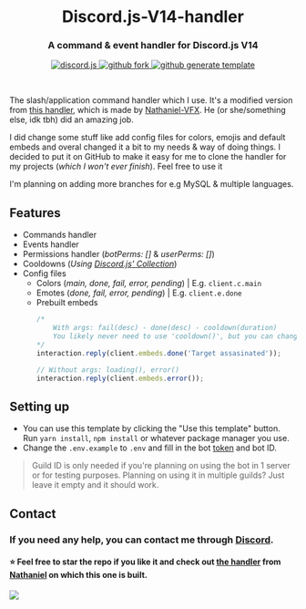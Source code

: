 <h1 align="center">Discord.js-V14-handler</h1>
<h3 align="center"><b>A command & event handler for Discord.js V14</b></h3>

<p align="center">
    <a href="https://github.com/discordjs/discord.js/">
        <img src="https://img.shields.io/badge/Discord.js-v14-blue?style=for-the-badge" alt="discord.js">
    </a>
    <a href="https://github.com/Fyxren/Discord.js-V14-handler/fork">
        <img src="https://img.shields.io/badge/Github-Fork-green?style=for-the-badge" alt="github fork">
    </a>
    <a href="https://github.com/Fyxren/Discord.js-V14-handler/generate">
        <img src="https://img.shields.io/badge/Github-Use%20Template-orange?style=for-the-badge" alt="github generate template">
    </a>
</p>

<br />

The slash/application command handler which I use. It's a modified version from [this handler](https://github.com/Nathaniel-VFX/Discord.js-v14-Command-Handlers), which is made by [Nathaniel-VFX](https://github.com/Nathaniel-VFX). He (or she/something else, idk tbh) did an amazing job.

I did change some stuff like add config files for colors, emojis and default embeds and overal changed it a bit to my needs & way of doing things. I decided to put it on GitHub to make it easy for me to clone the handler for my projects (_which I won't ever finish_). Feel free to use it

I'm planning on adding more branches for e.g MySQL & multiple languages.

## Features
- Commands handler
- Events handler
- Permissions handler (_botPerms: []_ & _userPerms: []_)
- Cooldowns (_Using [Discord.js' Collection](https://discord.js.org/#/docs/collection/main/class/Collection)_)
- Config files
    - Colors (_main, done, fail, error, pending_) | E.g. `client.c.main`
    - Emotes (_done, fail, error, pending_) | E.g. `client.e.done`
    - Prebuilt embeds
        ```js
        /*
            With args: fail(desc) - done(desc) - cooldown(duration)
            You likely never need to use 'cooldown()', but you can change the text
        */
        interaction.reply(client.embeds.done('Target assasinated'));

        // Without args: loading(), error()
        interaction.reply(client.embeds.error());
        ```

## Setting up
- You can use this template by clicking the "Use this template" button. Run `yarn install`, `npm install` or whatever package manager you use. 
- Change the `.env.example` to `.env` and fill in the bot [token](https://discord.com/developers/applications) and bot ID. 
> Guild ID is only needed if you're planning on using the bot in 1 server or for testing purposes. Planning on using it in multiple guilds? Just leave it empty and it should work.

## Contact
<h3>If you need any help, you can contact me through <b><a href="https://socials.fyxren.com/discord">Discord</a></b>.</h3>

<h4>⭐ Feel free to star the repo if you like it and check out <b><a href="https://github.com/Nathaniel-VFX/Discord.js-v14-Command-Handlers">the handler</a></b> from <b><a href="https://github.com/Nathaniel-VFX">Nathaniel</a></b> on which this one is built.</h4>

<a href="https://socials.fyxren.com/discord">
    <img src="https://lanyard.cnrad.dev/api/462914535351779328">
</a>